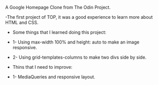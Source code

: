 A Google Homepage Clone from The Odin Project. 

-The first project of TOP, it was a good experience to learn more about HTML and CSS.
- Some things that I learned doing this project:
- 1- Using max-width 100% and height: auto to make an image responsive.
- 2- Using grid-templates-columns to make two divs side by side.
 
- Thins that I need to improve:
- 1- MediaQueries and responsive layout.
